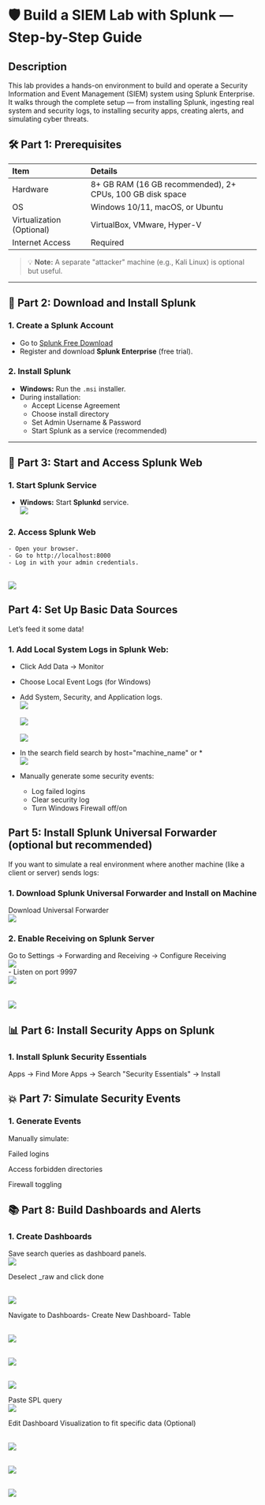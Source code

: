 # 🛡️ Build a SIEM Lab with Splunk — Step-by-Step Guide


## Description
This lab provides a hands-on environment to build and operate a Security Information and Event Management (SIEM) system using Splunk Enterprise. It walks through the complete setup — from installing Splunk, ingesting real system and security logs, to installing security apps, creating alerts, and simulating cyber threats.

## 🛠️ Part 1: Prerequisites

| Item | Details |
|:----|:-------|
| Hardware | 8+ GB RAM (16 GB recommended), 2+ CPUs, 100 GB disk space |
| OS | Windows 10/11, macOS, or Ubuntu |
| Virtualization (Optional) | VirtualBox, VMware, Hyper-V |
| Internet Access | Required |

> 💡 **Note:** A separate "attacker" machine (e.g., Kali Linux) is optional but useful.

---

## 🚀 Part 2: Download and Install Splunk

### 1. Create a Splunk Account
- Go to [Splunk Free Download](https://www.splunk.com/en_us/download/splunk-enterprise.html)
- Register and download **Splunk Enterprise** (free trial).

### 2. Install Splunk
- **Windows:** Run the `.msi` installer.
- During installation:
  - Accept License Agreement
  - Choose install directory
  - Set Admin Username & Password
  - Start Splunk as a service (recommended)

---

## 🔧 Part 3: Start and Access Splunk Web

### 1. Start Splunk Service
- **Windows:** Start **Splunkd** service.
<br><img src= "https://i.imgur.com/fy4LfSv.png"><br>
### 2. Access Splunk Web
    - Open your browser.
    - Go to http://localhost:8000
    - Log in with your admin credentials.
  <br><img src= "https://i.imgur.com/Jh16bOq.png"><br>
## Part 4: Set Up Basic Data Sources
Let’s feed it some data!

### 1. Add Local System Logs in Splunk Web:
- Click Add Data → Monitor
- Choose Local Event Logs (for Windows)
- Add System, Security, and Application logs.
<br><img src= "https://i.imgur.com/p6GJOXK.png"><br>
<br><img src= "https://i.imgur.com/Mrp7vm8.png"><br>
<br><img src= "https://i.imgur.com/uDPD4l7.png"><br>

- In the search field search by host="machine_name" or *
<br><img src= "https://i.imgur.com/maAnmOU.png"><br>
- Manually generate some security events:
    - Log failed logins
    - Clear security log
    - Turn Windows Firewall off/on

     
## Part 5: Install Splunk Universal Forwarder (optional but recommended)
If you want to simulate a real environment where another machine (like a client or server) sends logs:

### 1. Download Splunk Universal Forwarder and Install on Machine
  Download Universal Forwarder
<br><img src= "https://i.imgur.com/CzbXJP5.png"><br>  

### 2. Enable Receiving on Splunk Server
  Go to Settings → Forwarding and Receiving → Configure Receiving
<br><img src= "https://i.imgur.com/3UywL5h.png"><br>
        - Listen on port 9997
<br><img src= "https://i.imgur.com/6cmENgp.png"><br>   
<br><img src= "https://i.imgur.com/VLzwUod.png"><br> 

## 📊 Part 6: Install Security Apps on Splunk
### 1. Install Splunk Security Essentials
Apps → Find More Apps → Search "Security Essentials" → Install

## 💥 Part 7: Simulate Security Events
### 1. Generate Events

Manually simulate:

Failed logins

Access forbidden directories

Firewall toggling

## 📚 Part 8: Build Dashboards and Alerts
### 1. Create Dashboards
Save search queries as dashboard panels.
<br><img src= "https://i.imgur.com/yRTiMHb.png"><br>

Deselect _raw and click done

<br><img src= "https://i.imgur.com/gRC2cN8.png"><br>

Navigate to Dashboards- Create New Dashboard- Table

<br><img src= "https://i.imgur.com/YJUo166.png"><br>

<br><img src= "https://i.imgur.com/4DhI8gL.png"><br>

<br><img src= "https://i.imgur.com/bpkFNqh.png"><br>

Paste SPL query
<br><img src= "https://i.imgur.com/2Xe7Htm.png"><br>

Edit Dashboard Visualization to fit specific data (Optional)

<br><img src= "https://i.imgur.com/WJPFMPK.png"><br>

<br><img src= "https://i.imgur.com/W9GCxdu.pngg"><br>

<br><img src= "https://i.imgur.com/scErNQo.png"><br>


